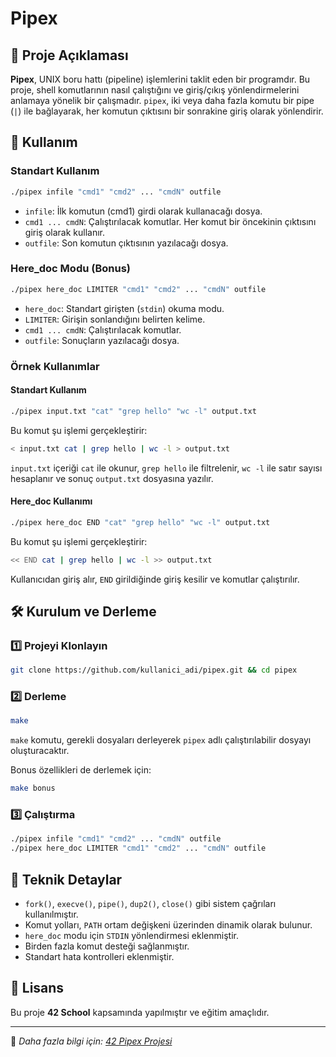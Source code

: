 # Pipex

## 📌 Proje Açıklaması
**Pipex**, UNIX boru hattı (pipeline) işlemlerini taklit eden bir programdır. Bu proje, shell komutlarının nasıl çalıştığını ve giriş/çıkış yönlendirmelerini anlamaya yönelik bir çalışmadır. `pipex`, iki veya daha fazla komutu bir pipe (`|`) ile bağlayarak, her komutun çıktısını bir sonrakine giriş olarak yönlendirir.

## 🚀 Kullanım
### Standart Kullanım
```sh
./pipex infile "cmd1" "cmd2" ... "cmdN" outfile
```
- `infile`: İlk komutun (cmd1) girdi olarak kullanacağı dosya.
- `cmd1 ... cmdN`: Çalıştırılacak komutlar. Her komut bir öncekinin çıktısını giriş olarak kullanır.
- `outfile`: Son komutun çıktısının yazılacağı dosya.

### Here_doc Modu (Bonus)
```sh
./pipex here_doc LIMITER "cmd1" "cmd2" ... "cmdN" outfile
```
- `here_doc`: Standart girişten (`stdin`) okuma modu.
- `LIMITER`: Girişin sonlandığını belirten kelime.
- `cmd1 ... cmdN`: Çalıştırılacak komutlar.
- `outfile`: Sonuçların yazılacağı dosya.

### Örnek Kullanımlar
#### Standart Kullanım
```sh
./pipex input.txt "cat" "grep hello" "wc -l" output.txt
```
Bu komut şu işlemi gerçekleştirir:
```sh
< input.txt cat | grep hello | wc -l > output.txt
```
`input.txt` içeriği `cat` ile okunur, `grep hello` ile filtrelenir, `wc -l` ile satır sayısı hesaplanır ve sonuç `output.txt` dosyasına yazılır.

#### Here_doc Kullanımı
```sh
./pipex here_doc END "cat" "grep hello" "wc -l" output.txt
```
Bu komut şu işlemi gerçekleştirir:
```sh
<< END cat | grep hello | wc -l >> output.txt
```
Kullanıcıdan giriş alır, `END` girildiğinde giriş kesilir ve komutlar çalıştırılır.

## 🛠 Kurulum ve Derleme
### 1️⃣ Projeyi Klonlayın
```sh
git clone https://github.com/kullanici_adi/pipex.git && cd pipex
```
### 2️⃣ Derleme
```sh
make
```
`make` komutu, gerekli dosyaları derleyerek `pipex` adlı çalıştırılabilir dosyayı oluşturacaktır.

Bonus özellikleri de derlemek için:
```sh
make bonus
```

### 3️⃣ Çalıştırma
```sh
./pipex infile "cmd1" "cmd2" ... "cmdN" outfile
./pipex here_doc LIMITER "cmd1" "cmd2" ... "cmdN" outfile
```

## 🔧 Teknik Detaylar
- `fork()`, `execve()`, `pipe()`, `dup2()`, `close()` gibi sistem çağrıları kullanılmıştır.
- Komut yolları, `PATH` ortam değişkeni üzerinden dinamik olarak bulunur.
- `here_doc` modu için `STDIN` yönlendirmesi eklenmiştir.
- Birden fazla komut desteği sağlanmıştır.
- Standart hata kontrolleri eklenmiştir.

## 📜 Lisans
Bu proje **42 School** kapsamında yapılmıştır ve eğitim amaçlıdır.

---
📌 *Daha fazla bilgi için: [42 Pipex Projesi](https://github.com/kullanici_adi/pipex)*


